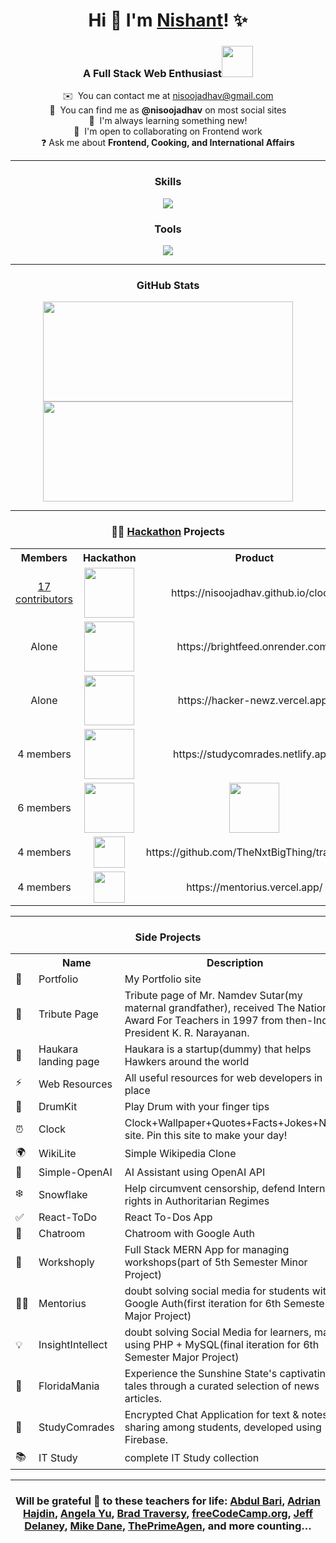 <body>
  <div align="center">
    
<!--   <img src="https://raw.githubusercontent.com/gist/patevs/b007a0e98fb216438d4cbf559fac4166/raw/88f20c9d749d756be63f22b09f3c4ac570bc5101/programming.gif" alt="programmer gif" style="max-width: 100%; display: inline-block; width: 40%"/> -->
  
# Hi 👋 I'm [Nishant](https://linktr.ee/nisoojadhav/)! ✨
    
### A Full Stack Web Enthusiast<img src="https://media.giphy.com/media/qjqUcgIyRjsl2/giphy.gif" width="50" />

  ✉️  You can contact me at [nisoojadhav@gmail.com](mailto:nisoojadhav@gmail.com)<br>
  🔎  You can find me as **@nisoojadhav** on most social sites<br>
  🚀  I'm always learning something new!<br>
  🤝  I'm open to collaborating on Frontend work<br>
  ❓   Ask me about <b>Frontend, Cooking, and International Affairs</b><br>
    
<!--   ![](https://komarev.com/ghpvc/?username=nisoojadhav&style=for-the-badge) -->
<hr>

### Skills

<p align="center">
    <img src="https://skillicons.dev/icons?i=html,css,bootstrap,js,jquery,php,mysql,mongodb,express,react,nodejs,tailwind,opencv" />
</p>

### Tools

<p align="center">
    <img src="https://skillicons.dev/icons?i=linux,vscode,git,github,postman,vercel,netlify,figma" />
</p>

<hr>

### GitHub Stats
<span align="center">
<a href="http://www.github.com/nisoojadhav">
<img src="https://github-readme-stats.vercel.app/api?username=nisoojadhav&show_icons=true&hide=&count_private=true&title_color=3382ed&text_color=0f172a&icon_color=3382ed&bg_color=ffffff&hide_border=true&show_icons=true" width="400" height="160" />
<img src="https://github-readme-streak-stats.herokuapp.com/?user=nisoojadhav&stroke=0f172a&background=ffffff&ring=3382ed&fire=3382ed&currStreakNum=0f172a&currStreakLabel=3382ed&sideNums=0f172a&sideLabels=0f172a&dates=0f172a&hide_border=true" width="400" height="160" /></a>
</span>

----

### 👨‍💻 [Hackathon](https://devpost.com/nisoojadhav) Projects
  <table align="center">
    <tr align="center">
      <th>Members</th>
      <th>Hackathon</th>
      <th>Product</th>
    </tr>
    <tr align="center">
      <td>
        <a href="https://github.com/NisooJadhav/clock/graphs/contributors" target="_blank">
          17 contributors
        </a>
      </td>
      <td> <img src="https://github.com/NisooJadhav/NisooJadhav/assets/68807845/51709207-e67a-4d7f-81ad-4536e40602f1" height="80" /> </td>
      <td> https://nisoojadhav.github.io/clock/ </td>
    </tr>
    <tr align="center">
      <td>Alone</td>
      <td> <img src="https://github.com/NisooJadhav/NisooJadhav/assets/68807845/7ed2ea4e-d18d-4cba-b41e-c176c22200f6" height="80" /> </td>
      <td> https://brightfeed.onrender.com/ </td>
    </tr>
    <tr align="center">
      <td>Alone</td>
      <td> <img src="https://github.com/NisooJadhav/NisooJadhav/assets/68807845/3c2956a8-81ff-4276-bf93-9f7a998389b3" height="80" /> </td>
      <td> https://hacker-newz.vercel.app/ </td>
    </tr>
    <tr align="center">
      <td>4 members</td>
      <td> <img src="https://github.com/NisooJadhav/NisooJadhav/assets/68807845/6cb001eb-4efe-4246-a2aa-a8b62576f1a1" height="80" /> </td>
      <td> 
        https://studycomrades.netlify.app/
      </td>
    </tr>
    <tr align="center">
      <td>6 members</td>
      <td> <img src="https://github.com/NisooJadhav/NisooJadhav/assets/68807845/ed70e8d0-7a4e-4981-8994-7b933521b802" height="80" /> </td>
      <td> 
        <a href="https://www.youtube.com/watch?v=uHHmKD_PSOc" target="_blank">
          <img src="https://img.youtube.com/vi/uHHmKD_PSOc/0.jpg" height="80" />
        </a>
      </td>
    </tr>
    <tr align="center">
      <td>4 members</td>
      <td> <img src="https://github.com/NisooJadhav/NisooJadhav/assets/68807845/1f2b3204-0622-434e-9ad8-3b281d2280be" height="50" /> </td>
      <td>
        https://github.com/TheNxtBigThing/tradeswift
      </td>
    </tr>
    <tr align="center">
      <td>4 members</td>
      <td> <img src="https://github.com/NisooJadhav/NisooJadhav/assets/68807845/2baf2a4e-d29f-4572-aa5d-fb271e647ae0" height="50" /> </td>
      <td> 
        https://mentorius.vercel.app/
      </td>
    </tr>
  </table>

---

### Side Projects
  
  <table>
    <tr align="center">
      <th></th>
      <th>Name</th>
      <th>Description</th>
      <th>Page</th>
    </tr>
    <tr>
      <td>🤵</td>
      <td>Portfolio</td>
      <td>My Portfolio site</td>
      <td align="center"><a href="https://nisootech.vercel.app/">https://nisootech.vercel.app/</a></td>      
    </tr>
    <tr>
      <td>🙏</td>
      <td>Tribute Page</td>
      <td>Tribute page of Mr. Namdev Sutar(my maternal grandfather), received The National Award For Teachers in 1997 from then-Indian President K. R. Narayanan.</td>
      <td align="center"><a href="https://nisoojadhav.github.io/namdev-sutar/">https://nisoojadhav.github.io/namdev-sutar/</a></td>
    </tr>
    <tr>
      <td>🛬</td>
      <td>Haukara landing page</td>
      <td>Haukara is a startup(dummy) that helps Hawkers around the world</td>
      <td align="center"><a href="https://haukara.vercel.app/">https://haukara.vercel.app/</a></td>
    </tr>
    <tr>
      <td>⚡</td>
      <td>Web Resources</td>
      <td>All useful resources for web developers in one place</td>
      <td align="center"><a href="https://nisoojadhav.github.io/resources">https://nisoojadhav.github.io/resources</a></td>
    </tr>
    <tr>
      <td>🥁</td>
      <td>DrumKit</td>
      <td>Play Drum with your finger tips</td>
      <td align="center"><a href="https://nisoojadhav.github.io/drum-kit/">https://nisoojadhav.github.io/drum-kit/</a></td>
    </tr>
    <tr>
      <td>⏰</td>
      <td>Clock</td>
      <td>Clock+Wallpaper+Quotes+Facts+Jokes+News site. Pin this site to make your day!</td>
      <td align="center"><a href="https://nisoojadhav.github.io/clock/">https://nisoojadhav.github.io/clock/</a></td>
    </tr>
    <tr>
      <td>🌍</td>
      <td>WikiLite</td>
      <td>Simple Wikipedia Clone</td>
      <td align="center"><a href="https://wikilite.vercel.app/">https://wikilite.vercel.app/</a></td>
    </tr>
    <tr>
      <td>🤖</td>
      <td>Simple-OpenAI</td>
      <td>AI Assistant using OpenAI API</td>
      <td align="center"><a href="https://openai-nj.vercel.app/">https://openai-nj.vercel.app/</a></td>
    </tr>
    <tr>
      <td>❄️</td>
      <td>Snowflake</td>
      <td> Help circumvent censorship, defend Internet rights in Authoritarian Regimes</td>
      <td align="center"><a href="https://snowflake-nj.vercel.app/">https://snowflake-nj.vercel.app/</a></td>
    </tr>
    <tr>
      <td>✅</td>
      <td>React-ToDo</td>
      <td>React To-Dos App</td>
      <td align="center"><a href="https://react-todo-nj.vercel.app/">https://react-todo-nj.vercel.app/</a></td>
    </tr>
    <tr>
      <td>💬</td>
      <td>Chatroom</td>
      <td>Chatroom with Google Auth</td>
      <td align="center"><a href="https://mentorius.netlify.app/chat">https://mentorius.netlify.app/chat</a></td>
    </tr>
    <tr>
      <td>🔨</td>
      <td>Workshoply</td>
      <td>Full Stack MERN App for managing workshops(part of 5th Semester Minor Project)</td>
      <td align="center"><a href="https://workshop-docs.vercel.app/">https://workshop-docs.vercel.app/</a></td> 
    </tr>
    <tr>
      <td>🧑‍🏫</td>
      <td>Mentorius</td>
      <td>doubt solving social media for students with Google Auth(first iteration for 6th Semester Major Project)</td>
      <td align="center"><a href="https://mentorius.netlify.app/">https://mentorius.netlify.app/</a></td>
    </tr>
    <tr>
      <td>💡</td>
      <td>InsightIntellect</td>
      <td>doubt solving Social Media for learners, made using PHP + MySQL(final iteration for 6th Semester Major Project)</td>
      <td align="center"><a href="https://github.com/NisooJadhav/insightintellect">https://github.com/NisooJadhav/insightintellect</a></td>
    </tr>
    <tr>
      <td>🌴</td>
      <td>FloridaMania</td>
      <td>Experience the Sunshine State's captivating tales through a curated selection of news articles.</td>
      <td align="center"><a href="https://floridamania.onrender.com/">https://floridamania.onrender.com/</a></td>
    </tr>
    <tr>
      <td>📖</td>
      <td>StudyComrades</td>
      <td>Encrypted Chat Application for text & notes sharing among students, developed using Firebase.</td>
      <td align="center"><a href="https://studycomrades.netlify.app/">https://studycomrades.netlify.app/</a></td>
    </tr>
    <tr>
      <td>📚</td>
      <td>IT Study</td>
      <td>complete IT Study collection</td>
      <td align="center"><a href="https://drive.google.com/drive/folders/1Pfxv5BLrawIOG5U-eYOpnoQ4R0gpsdLB?usp=share_link">https://tinyurl.com/mr3d8pfr</a> </td>
    </tr>
  </table>

  ---
  
### Will be grateful 🙏 to these teachers for life: [Abdul Bari](https://www.youtube.com/@abdul_bari), [Adrian Hajdin](https://www.youtube.com/@javascriptmastery/), [Angela Yu](https://www.udemy.com/course/the-complete-web-development-bootcamp/), [Brad Traversy](https://www.youtube.com/@TraversyMedia), [freeCodeCamp.org](https://www.youtube.com/@freecodecamp), [Jeff Delaney](https://www.youtube.com/@Fireship/), [Mike Dane](https://www.youtube.com/@GiraffeAcademy), [ThePrimeAgen](https://www.youtube.com/@ThePrimeagen), and more counting...
</div>
</body>

